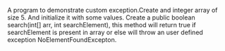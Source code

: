 A program to demonstrate custom exception.Create and integer array of size 5. And initialize it with some values. Create a public boolean search(int[] arr, int searchElement), this method will return true if searchElement is present in array or else will throw an user defined exception NoElementFoundExcepton.